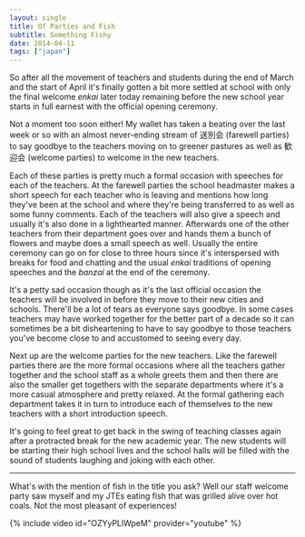 ```yaml
---
layout: single
title: Of Parties and Fish
subtitle: Something Fishy
date: 2014-04-11
tags: ["japan"]
---
```

So after all the movement of teachers and students during the end of March and the start of April it's finally gotten a bit more settled at school with only the final welcome _enkai_ later today remaining before the new school year starts in full earnest with the official opening ceremony.

Not a moment too soon either! My wallet has taken a beating over the last week or so with an almost never-ending stream of 送別会 (farewell parties) to say goodbye to the teachers moving on to greener pastures as well as 歓迎会 (welcome parties) to welcome in the new teachers.

Each of these parties is pretty much a formal occasion with speeches for each of the teachers. At the farewell parties the school headmaster makes a short speech for each teacher who is leaving and mentions how long they've been at the school and where they're being transferred to as well as some funny comments. Each of the teachers will also give a speech and usually it's also done in a lighthearted manner. Afterwards one of the other teachers from their department goes over and hands them a bunch of flowers and maybe does a small speech as well. Usually the entire ceremony can go on for close to three hours since it's interspersed with breaks for food and chatting and the usual _enkai_ traditions of opening speeches and the _banzai_ at the end of the ceremony.

It's a petty sad occasion though as it's the last official occasion the teachers will be involved in before they move to their new cities and schools. There'll be a lot of tears as everyone says goodbye. In some cases teachers may have worked together for the better part of a decade so it can sometimes be a bit disheartening to have to say goodbye to those teachers you've become close to and accustomed to seeing every day.

Next up are the welcome parties for the new teachers. Like the farewell parties there are the more formal occasions where all the teachers gather together and the school staff as a whole greets them and then there are also the smaller get togethers with the separate departments where it's a more casual atmosphere and pretty relaxed. At the formal gathering each department takes it in turn to introduce each of themselves to the new teachers with a short introduction speech.

It's going to feel great to get back in the swing of teaching classes again after a protracted break for the new academic year. The new students will be starting their high school lives and the school halls will be filled with the sound of students laughing and joking with each other.

* * *

What's with the mention of fish in the title you ask? Well our staff welcome party saw myself and my JTEs eating fish that was grilled alive over hot coals. Not the most pleasant of experiences!

{% include video id="OZYyPLlWpeM" provider="youtube" %}